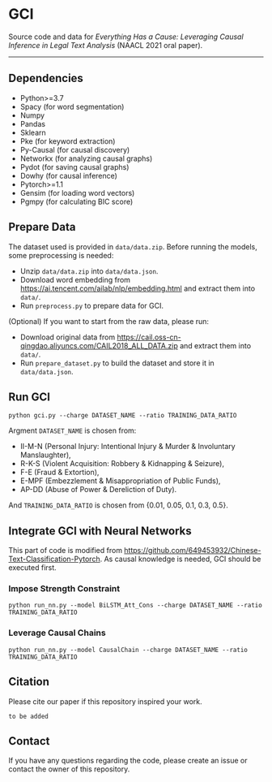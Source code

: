 ﻿# GCI
Source code and data for *Everything Has a Cause: Leveraging Causal Inference in Legal Text Analysis* (NAACL 2021 oral paper).

---

## Dependencies
 - Python>=3.7
 - Spacy (for word segmentation)
 - Numpy
 - Pandas
 - Sklearn
 - Pke (for keyword extraction)
 - Py-Causal (for causal discovery)
 - Networkx (for analyzing causal graphs)
 - Pydot (for saving causal graphs)
 - Dowhy (for causal inference)
 - Pytorch>=1.1
 - Gensim (for loading word vectors)
 - Pgmpy (for calculating BIC score)

## Prepare Data
The dataset used is provided in `data/data.zip`. 
Before running the models, some preprocessing is needed:
 - Unzip `data/data.zip` into `data/data.json`.
 - Download word embedding from https://ai.tencent.com/ailab/nlp/embedding.html  and extract them into `data/`.
 - Run `preprocess.py` to prepare data for GCI.
 
(Optional) If you want to start from the raw data, please run:
 - Download original data from https://cail.oss-cn-qingdao.aliyuncs.com/CAIL2018_ALL_DATA.zip and extract them into `data/`.
 - Run `prepare_dataset.py` to build the dataset and store it in `data/data.json`.


## Run GCI
```
python gci.py --charge DATASET_NAME --ratio TRAINING_DATA_RATIO
```
Argment `DATASET_NAME` is chosen from:

 - II-M-N (Personal Injury: Intentional Injury & Murder & Involuntary Manslaughter),
 - R-K-S (Violent Acquisition: Robbery & Kidnapping & Seizure),
 - F-E (Fraud & Extortion),
 - E-MPF (Embezzlement & Misappropriation of Public Funds),
 - AP-DD (Abuse of Power & Dereliction of Duty).
 
And `TRAINING_DATA_RATIO` is chosen from {0.01, 0.05, 0.1, 0.3, 0.5}.

## Integrate GCI with Neural Networks
This part of code is modified from https://github.com/649453932/Chinese-Text-Classification-Pytorch. As causal knowledge is needed, GCI should be executed first.
### Impose Strength Constraint
```
python run_nn.py --model BiLSTM_Att_Cons --charge DATASET_NAME --ratio TRAINING_DATA_RATIO
```
### Leverage Causal Chains
```
python run_nn.py --model CausalChain --charge DATASET_NAME --ratio TRAINING_DATA_RATIO
```

## Citation
Please cite our paper if this repository inspired your work.
```
to be added
```

## Contact
If you have any questions regarding the code, please create an issue or contact the owner of this repository.
